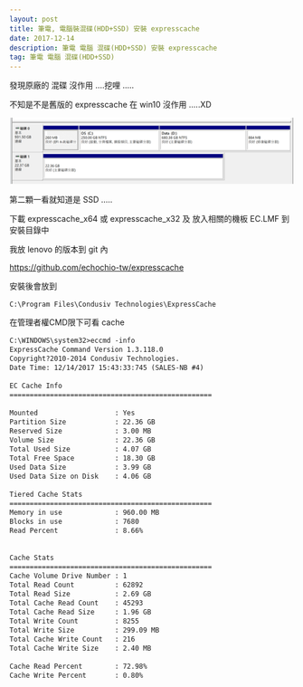 ```yaml
---
layout: post
title: 筆電, 電腦裝混碟(HDD+SSD) 安裝 expresscache
date: 2017-12-14
description: 筆電 電腦 混碟(HDD+SSD) 安裝 expresscache
tag: 筆電 電腦 混碟(HDD+SSD)
--- 
```


發現原廠的 混碟 沒作用 ....挖哩 .....

不知是不是舊版的 expresscache 在 win10 沒作用 .....XD

<img src="/images/posts/max-hdd/a1.png">

第二顆一看就知道是 SSD .....

下載  expresscache_x64 或 expresscache_x32 及 放入相關的機板 EC.LMF 到安裝目錄中

我放 lenovo 的版本到 git 內 

https://github.com/echochio-tw/expresscache

安裝後會放到

```
C:\Program Files\Condusiv Technologies\ExpressCache
```

在管理者權CMD限下可看 cache 

```
C:\WINDOWS\system32>eccmd -info
ExpressCache Command Version 1.3.118.0
Copyright?2010-2014 Condusiv Technologies.
Date Time: 12/14/2017 15:43:33:745 (SALES-NB #4)

EC Cache Info
==================================================

Mounted                   : Yes
Partition Size            : 22.36 GB
Reserved Size             : 3.00 MB
Volume Size               : 22.36 GB
Total Used Size           : 4.07 GB
Total Free Space          : 18.30 GB
Used Data Size            : 3.99 GB
Used Data Size on Disk    : 4.06 GB

Tiered Cache Stats
==================================================
Memory in use             : 960.00 MB
Blocks in use             : 7680
Read Percent              : 8.66%


Cache Stats
==================================================
Cache Volume Drive Number : 1
Total Read Count          : 62892
Total Read Size           : 2.69 GB
Total Cache Read Count    : 45293
Total Cache Read Size     : 1.96 GB
Total Write Count         : 8255
Total Write Size          : 299.09 MB
Total Cache Write Count   : 216
Total Cache Write Size    : 2.40 MB

Cache Read Percent        : 72.98%
Cache Write Percent       : 0.80%
```
